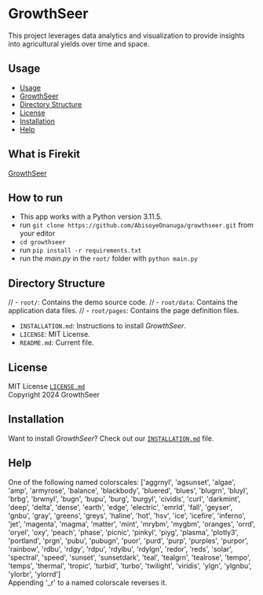 # GrowthSeer
This project leverages data analytics and visualization to provide insights into agricultural yields over time and space.

## Usage
- [Usage](#usage)
- [GrowthSeer](#what-is-GrowthSeer)
- [Directory Structure](#directory-structure)
- [License](#license)
- [Installation](#installation)
- [Help](#help)

## What is Firekit

[GrowthSeer](https://github.com/AbisoyeOnanuga/growthseer)

## How to run

- This app works with a Python version 3.11.5. 
- run `git clone https://github.com/AbisoyeOnanuga/growthseer.git` from your editor
- `cd growthseer`
- run `pip install -r requirements.txt`
- run the *main.py* in the `root/` folder with `python main.py`


## Directory Structure

// - `root/`: Contains the demo source code.
//  - `root/data`: Contains the application data files.
//  - `root/pages`: Contains the page definition files.
- `INSTALLATION.md`: Instructions to install _GrowthSeer_.
- `LICENSE`: MIT License.
- `README.md`: Current file.

## License
MIT License [`LICENSE.md`](LICENSE.md)<br/>
Copyright 2024 GrowthSeer
## Installation

Want to install _GrowthSeer_? Check out our [`INSTALLATION.md`](INSTALLATION.md) file.

## Help
One of the following named colorscales:
['aggrnyl', 'agsunset', 'algae', 'amp', 'armyrose', 'balance',
    'blackbody', 'bluered', 'blues', 'blugrn', 'bluyl', 'brbg',
    'brwnyl', 'bugn', 'bupu', 'burg', 'burgyl', 'cividis', 'curl',
    'darkmint', 'deep', 'delta', 'dense', 'earth', 'edge', 'electric',
    'emrld', 'fall', 'geyser', 'gnbu', 'gray', 'greens', 'greys',
    'haline', 'hot', 'hsv', 'ice', 'icefire', 'inferno', 'jet',
    'magenta', 'magma', 'matter', 'mint', 'mrybm', 'mygbm', 'oranges',
    'orrd', 'oryel', 'oxy', 'peach', 'phase', 'picnic', 'pinkyl',
    'piyg', 'plasma', 'plotly3', 'portland', 'prgn', 'pubu', 'pubugn',
    'puor', 'purd', 'purp', 'purples', 'purpor', 'rainbow', 'rdbu',
    'rdgy', 'rdpu', 'rdylbu', 'rdylgn', 'redor', 'reds', 'solar',
    'spectral', 'speed', 'sunset', 'sunsetdark', 'teal', 'tealgrn',
    'tealrose', 'tempo', 'temps', 'thermal', 'tropic', 'turbid',
    'turbo', 'twilight', 'viridis', 'ylgn', 'ylgnbu', 'ylorbr',
    'ylorrd']<br/>
Appending '_r' to a named colorscale reverses it.